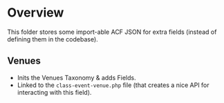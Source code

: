 # Overview

This folder stores some import-able ACF JSON for extra fields (instead of defining them in the codebase).

## Venues

-   Inits the Venues Taxonomy & adds Fields.
-   Linked to the `class-event-venue.php` file (that creates a nice API for interacting with this field).
